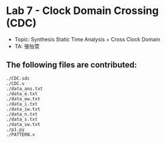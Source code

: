 # Lab 7 - Clock Domain Crossing (CDC)

- Topic: Synthesis Static Time Analysis + Cross Clock Domain  
- TA: 張怡萱  

## The following files are contributed:  
```
./CDC.sdc
./CDC.v
./data_ans.txt
./data_e.txt
./data_ew.txt
./data_i.txt
./data_iw.txt
./data_n.txt
./data_s.txt
./data_sw.txt
./p1.py
./PATTERN.v
```
